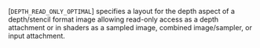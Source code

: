 [`DEPTH_READ_ONLY_OPTIMAL`] specifies a layout for the
depth aspect of a depth/stencil format image allowing read-only access
as a depth attachment or in shaders as a sampled image, combined
image/sampler, or input attachment.